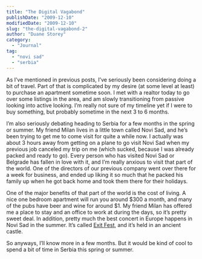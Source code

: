 ```yaml
---
title: "The Digital Vagabond"
publishDate: "2009-12-10"
modifiedDate: "2009-12-10"
slug: "the-digital-vagabond-2"
author: "Duane Storey"
category:
  - "Journal"
tag:
  - "novi sad"
  - "serbia"
---
```


As I’ve mentioned in previous posts, I’ve seriously been considering doing a bit of travel. Part of that is complicated by my desire (at some level at least) to purchase an apartment sometime soon. I met with a realtor today to go over some listings in the area, and am slowly transitioning from passive looking into active looking. I’m really not sure of my timeline yet if I were to buy something, but probably sometime in the next 3 to 6 months.

I’m also seriously debating heading to Serbia for a few months in the spring or summer. My friend Milan lives in a little town called Novi Sad, and he’s been trying to get me to come visit for quite a while now. I actually was about 3 hours away from getting on a plane to go visit Novi Sad when my previous job canceled my trip on me (which sucked, because I was already packed and ready to go). Every person who has visited Novi Sad or Belgrade has fallen in love with it, and I’m really anxious to visit that part of the world. One of the directors of our previous company went over there for a week for business, and ended up liking it so much that he packed his family up when he got back home and took them there for their holidays.

One of the major benefits of that part of the world is the cost of living. A nice one bedroom apartment will run you around $300 a month, and many of the pubs have beer and wine for around $1. My friend Milan has offered me a place to stay and an office to work at during the days, so it’s pretty sweet deal. In addition, pretty much the best concert in Europe happens in Novi Sad in the summer. It’s called [Exit Fest](http://eng.exitfest.org/), and it’s held in an ancient castle.

So anyways, I’ll know more in a few months. But it would be kind of cool to spend a bit of time in Serbia this spring or summer.